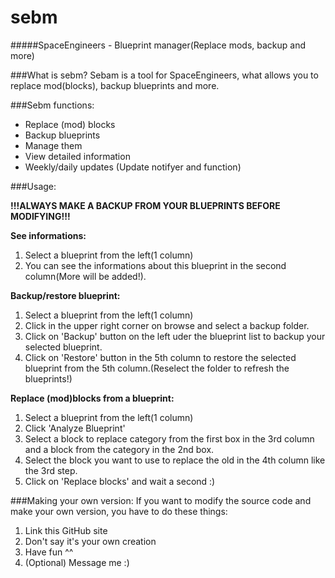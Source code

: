 # sebm
#####SpaceEngineers - Blueprint manager(Replace mods, backup and more)



###What is sebm?
Sebam is a tool for SpaceEngineers, what allows you to replace mod(blocks), backup blueprints and more.

###Sebm functions:
- Replace (mod) blocks
- Backup blueprints
- Manage them
- View detailed information
- Weekly/daily updates (Update notifyer and function)

###Usage:

**!!!ALWAYS MAKE A BACKUP FROM YOUR BLUEPRINTS BEFORE MODIFYING!!!**

**See informations:**

1. Select a blueprint from the left(1 column)
2. You can see the informations about this blueprint in the second column(More will be added!).


**Backup/restore blueprint:**

1. Select a blueprint from the left(1 column)
2. Click in the upper right corner on browse and select a backup folder.
3. Click on 'Backup' button on the left uder the blueprint list to backup your selected blueprint.
4. Click on 'Restore' button in the 5th column to restore the selected blueprint from the 5th column.(Reselect the folder to refresh the blueprints!)


**Replace (mod)blocks from a blueprint:**

1. Select a blueprint from the left(1 column)
2. Click 'Analyze Blueprint'
3. Select a block to replace category from the first box in the 3rd column and a block from the category in the 2nd box.
4. Select the block you want to use to replace the old in the 4th column like the 3rd step.
5. Click on 'Replace blocks' and wait a second :)

###Making your own version:
If you want to modify the source code and make your own version, you have to do these things:

1. Link this GitHub site
2. Don't say it's your own creation
3. Have fun ^^
4. (Optional) Message me :)

